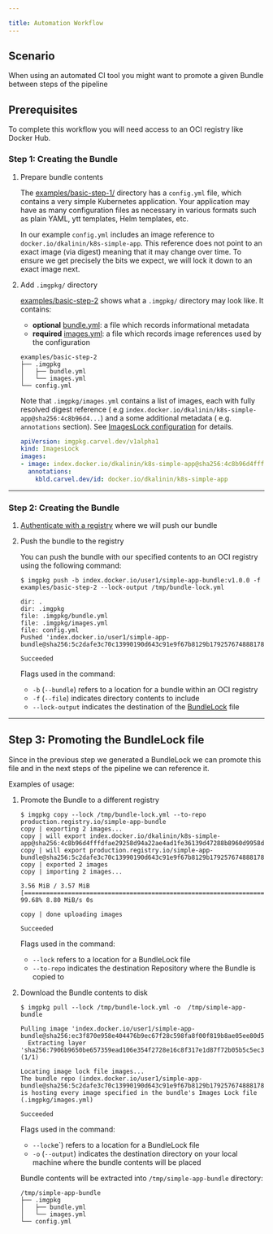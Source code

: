 ```yaml
---

title: Automation Workflow
---
```


## Scenario

When using an automated CI tool you might want to promote a given Bundle between steps of the pipeline

## Prerequisites

To complete this workflow you will need access to an OCI registry like Docker Hub.

### Step 1: Creating the Bundle

1. Prepare bundle contents

   The [examples/basic-step-1/](https://github.com/carvel-dev/imgpkg/tree/develop/examples/basic-step-1)
   directory has a `config.yml` file, which contains a very simple Kubernetes application. Your application may have as
   many configuration files as necessary in various formats such as plain YAML, ytt templates, Helm templates, etc.

   In our example `config.yml` includes an image reference to `docker.io/dkalinin/k8s-simple-app`. This reference does
   not point to an exact image (via digest) meaning that it may change over time. To ensure we get precisely the bits we
   expect, we will lock it down to an exact image next.

1. Add `.imgpkg/` directory

   [examples/basic-step-2](https://github.com/carvel-dev/imgpkg/tree/develop/examples/basic-step-2) shows what
   a `.imgpkg/` directory may look like. It contains:

    - **optional** [bundle.yml](resources.md#bundle-metadata): a file which records informational metadata
    - **required** [images.yml](resources.md#imageslock): a file which records image references used by the
      configuration

    ```bash-plain
    examples/basic-step-2
    ├── .imgpkg
    │   ├── bundle.yml
    │   └── images.yml
    └── config.yml
    ```

   Note that `.imgpkg/images.yml` contains a list of images, each with fully resolved digest reference (
   e.g `index.docker.io/dkalinin/k8s-simple-app@sha256:4c8b96d4...`) and a some additional metadata (
   e.g. `annotations` section). See [ImagesLock configuration](resources.md#imageslock-configuration) for details.

    ```yaml
    apiVersion: imgpkg.carvel.dev/v1alpha1
    kind: ImagesLock
    images:
    - image: index.docker.io/dkalinin/k8s-simple-app@sha256:4c8b96d4fffdfae29258d94a22ae4ad1fe36139d47288b8960d9958d1e63a9d0
      annotations:
        kbld.carvel.dev/id: docker.io/dkalinin/k8s-simple-app
    ```

---

### Step 2: Creating the Bundle

1. [Authenticate with a registry](auth.md) where we will push our bundle

2. Push the bundle to the registry

   You can push the bundle with our specified contents to an OCI registry using the following command:

    ```bash-plain
    $ imgpkg push -b index.docker.io/user1/simple-app-bundle:v1.0.0 -f examples/basic-step-2 --lock-output /tmp/bundle-lock.yml

    dir: .
    dir: .imgpkg
    file: .imgpkg/bundle.yml
    file: .imgpkg/images.yml
    file: config.yml
    Pushed 'index.docker.io/user1/simple-app-bundle@sha256:5c2dafe3c70c13990190d643c91e9f67b8129b179257674888178868474f6511'

    Succeeded
    ```

   Flags used in the command:
    - `-b` (`--bundle`) refers to a location for a bundle within an OCI registry
    - `-f` (`--file`) indicates directory contents to include
    - `--lock-output` indicates the destination of the [BundleLock](resources.md#bundlelock-configuration) file

---

## Step 3: Promoting the BundleLock file

Since in the previous step we generated a BundleLock we can promote this file and in the next steps of the pipeline we
can reference it.

Examples of usage:

1. Promote the Bundle to a different registry

   ```bash-plain
   $ imgpkg copy --lock /tmp/bundle-lock.yml --to-repo production.registry.io/simple-app-bundle
   copy | exporting 2 images...
   copy | will export index.docker.io/dkalinin/k8s-simple-app@sha256:4c8b96d4fffdfae29258d94a22ae4ad1fe36139d47288b8960d9958d1e63a9d0
   copy | will export production.registry.io/simple-app-bundle@sha256:5c2dafe3c70c13990190d643c91e9f67b8129b179257674888178868474f6511
   copy | exported 2 images
   copy | importing 2 images...
   
   3.56 MiB / 3.57 MiB [========================================================================================================================================================================]  99.68% 8.80 MiB/s 0s
   
   copy | done uploading images
   
   Succeeded
   ```

   Flags used in the command:
    - `--lock` refers to a location for a BundleLock file
    - `--to-repo` indicates the destination Repository where the Bundle is copied to

2. Download the Bundle contents to disk

    ```bash-plain
    $ imgpkg pull --lock /tmp/bundle-lock.yml -o  /tmp/simple-app-bundle

    Pulling image 'index.docker.io/user1/simple-app-bundle@sha256:ec3f870e958e404476b9ec67f28c598fa8f00f819b8ae05ee80d51bac9f35f5d'
      Extracting layer 'sha256:7906b9650be657359ead106e354f2728e16c8f317e1d87f72b05b5c5ec3d89cc' (1/1)
   
    Locating image lock file images...
    The bundle repo (index.docker.io/user1/simple-app-bundle@sha256:5c2dafe3c70c13990190d643c91e9f67b8129b179257674888178868474f6511) is hosting every image specified in the bundle's Images Lock file (.imgpkg/images.yml)

    Succeeded
    ```

   Flags used in the command:
    - `--lock`e`) refers to a location for a BundleLock file
    - `-o` (`--output`) indicates the destination directory on your local machine where the bundle contents will be
      placed

   Bundle contents will be extracted into `/tmp/simple-app-bundle` directory:

    ```bash-plain
    /tmp/simple-app-bundle
    ├── .imgpkg
    │   ├── bundle.yml
    │   └── images.yml
    └── config.yml
    ```
